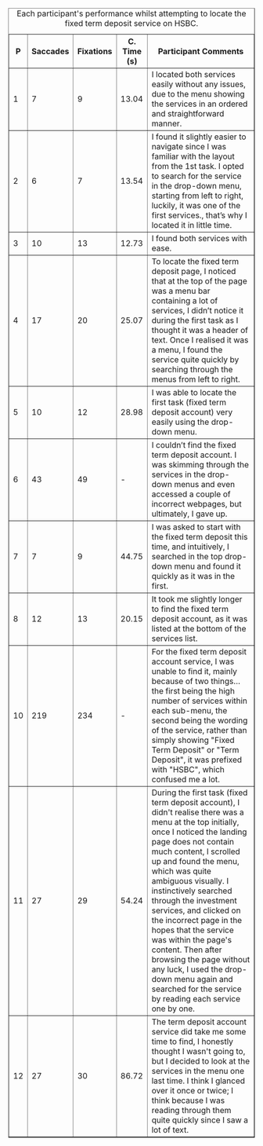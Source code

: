 <table border="1">
  <caption>Each participant's performance whilst attempting to locate the fixed term deposit service on HSBC.</caption>
  <thead>
    <tr>
      <th>P</th>
      <th>Saccades</th>
      <th>Fixations</th>
      <th>C. Time (s)</th>
      <th>Participant Comments</th>
    </tr>
  </thead>
  <tbody>
    <tr>
      <td>1</td>
      <td>7</td>
      <td>9</td>
      <td>13.04</td>
      <td>I located both services easily without any issues, due to the menu showing the services in an ordered and straightforward manner.</td>
    </tr>
    <tr>
      <td>2</td>
      <td>6</td>
      <td>7</td>
      <td>13.54</td>
      <td>I found it slightly easier to navigate since I was familiar with the layout from the 1st task. I opted to search for the service in the drop-down menu, starting from left to right, luckily, it was one of the first services., that’s why I located it in little time.</td>
    </tr>
    <tr>
      <td>3</td>
      <td>10</td>
      <td>13</td>
      <td>12.73</td>
      <td>I found both services with ease.</td>
    </tr>
    <tr>
      <td>4</td>
      <td>17</td>
      <td>20</td>
      <td>25.07</td>
      <td>To locate the fixed term deposit page, I noticed that at the top of the page was a menu bar containing a lot of services, I didn’t notice it during the first task as I thought it was a header of text. Once I realised it was a menu, I found the service quite quickly by searching through the menus from left to right.</td>
    </tr>
    <tr>
      <td>5</td>
      <td>10</td>
      <td>12</td>
      <td>28.98</td>
      <td>I was able to locate the first task (fixed term deposit account) very easily using the drop-down menu.</td>
    </tr>
    <tr>
      <td>6</td>
      <td>43</td>
      <td>49</td>
      <td>-</td>
      <td>I couldn’t find the fixed term deposit account. I was skimming through the services in the drop-down menus and even accessed a couple of incorrect webpages, but ultimately, I gave up.</td>
    </tr>
    <tr>
      <td>7</td>
      <td>7</td>
      <td>9</td>
      <td>44.75</td>
      <td>I was asked to start with the fixed term deposit this time, and intuitively, I searched in the top drop-down menu and found it quickly as it was in the first.</td>
    </tr>
    <tr>
      <td>8</td>
      <td>12</td>
      <td>13</td>
      <td>20.15</td>
      <td>It took me slightly longer to find the fixed term deposit account, as it was listed at the bottom of the services list.</td>
    </tr>
    <tr>
      <td>10</td>
      <td>219</td>
      <td>234</td>
      <td>-</td>
      <td>For the fixed term deposit account service, I was unable to find it, mainly because of two things… the first being the high number of services within each sub-menu, the second being the wording of the service, rather than simply showing "Fixed Term Deposit" or "Term Deposit", it was prefixed with "HSBC", which confused me a lot.</td>
    </tr>
    <tr>
      <td>11</td>
      <td>27</td>
      <td>29</td>
      <td>54.24</td>
      <td>During the first task (fixed term deposit account), I didn't realise there was a menu at the top initially, once I noticed the landing page does not contain much content, I scrolled up and found the menu, which was quite ambiguous visually. I instinctively searched through the investment services, and clicked on the incorrect page in the hopes that the service was within the page's content. Then after browsing the page without any luck, I used the drop-down menu again and searched for the service by reading each service one by one.</td>
    </tr>
    <tr>
      <td>12</td>
      <td>27</td>
      <td>30</td>
      <td>86.72</td>
      <td>The term deposit account service did take me some time to find, I honestly thought I wasn't going to, but I decided to look at the services in the menu one last time. I think I glanced over it once or twice; I think because I was reading through them quite quickly since I saw a lot of text.</td>
    </tr>
  </tbody>
</table>
